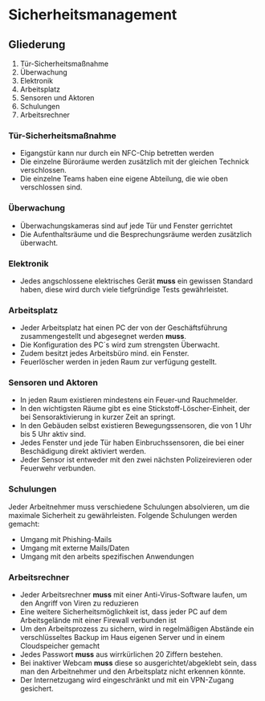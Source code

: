 # Sicherheitsmanagement 

## Gliederung

1. Tür-Sicherheitsmaßnahme
2. Überwachung
3. Elektronik
4. Arbeitsplatz
5. Sensoren und Aktoren
6. Schulungen
7. Arbeitsrechner

### Tür-Sicherheitsmaßnahme
- Eigangstür kann nur durch ein NFC-Chip betretten werden
- Die einzelne Büroräume werden zusätzlich mit der gleichen Technick verschlossen. 
- Die einzelne Teams haben eine eigene Abteilung, die wie oben verschlossen sind.

### Überwachung
- Überwachungskameras sind auf jede Tür und Fenster gerrichtet
- Die Aufenthaltsräume und die Besprechungsräume werden zusätzlich überwacht.

### Elektronik
- Jedes angschlossene elektrisches Gerät **muss** ein gewissen Standard haben, diese wird durch viele tiefgründige Tests gewährleistet.

### Arbeitsplatz
- Jeder Arbeitsplatz hat einen PC der von der Geschäftsführung zusammengestellt und abgesegnet werden **muss**.
- Die Konfiguration des PC´s wird zum strengsten Überwacht.
- Zudem besitzt jedes Arbeitsbüro mind. ein Fenster.
- Feuerlöscher werden in jeden Raum zur verfügung gestellt.

### Sensoren und Aktoren
- In jeden Raum existieren mindestens ein Feuer-und Rauchmelder.
- In den wichtigsten Räume gibt es eine Stickstoff-Löscher-Einheit, der bei Sensoraktivierung in kurzer Zeit an springt.
- In den Gebäuden selbst existieren Bewegungssensoren, die von 1 Uhr bis 5 Uhr aktiv sind.
- Jedes Fenster und jede Tür haben Einbruchssensoren, die bei einer Beschädigung direkt aktiviert werden.
- Jeder Sensor ist entweder mit den zwei nächsten Polizeirevieren oder Feuerwehr verbunden.

### Schulungen
 Jeder Arbeitnehmer muss verschiedene Schulungen absolvieren, um die maximale Sicherheit zu gewährleisten.
 Folgende Schulungen werden gemacht:
- Umgang mit Phishing-Mails
- Umgang mit externe Mails/Daten
- Umgang mit den arbeits spezifischen Anwendungen

### Arbeitsrechner
- Jeder Arbeitsrechner **muss** mit einer Anti-Virus-Software laufen, um den Angriff von Viren zu reduzieren
- Eine weitere Sicherheitsmöglichkeit ist, dass jeder PC auf dem Arbeitsgelände mit einer Firewall verbunden ist
- Um den Arbeitsprozess zu sichern, wird in regelmäßigen Abstände ein verschlüsseltes Backup im Haus eigenen Server und in einem Cloudspeicher gemacht
- Jedes Passwort **muss** aus wirrkürlichen 20 Ziffern bestehen.
- Bei inaktiver Webcam **muss** diese so ausgerichtet/abgeklebt sein, dass man den Arbeitnehmer und den Arbeitsplatz nicht erkennen könnte.
- Der Internetzugang wird eingeschränkt und mit ein VPN-Zugang gesichert.

